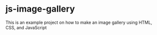 # js-image-gallery
This is an example project on how to make an image gallery using HTML, CSS, and JavaScript
